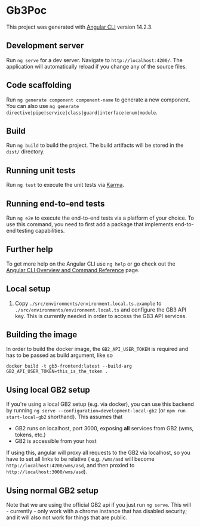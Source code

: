 # Gb3Poc

This project was generated with [Angular CLI](https://github.com/angular/angular-cli) version 14.2.3.

## Development server

Run `ng serve` for a dev server. Navigate to `http://localhost:4200/`. The application will automatically reload if you
change any of the source files.

## Code scaffolding

Run `ng generate component component-name` to generate a new component. You can also
use `ng generate directive|pipe|service|class|guard|interface|enum|module`.

## Build

Run `ng build` to build the project. The build artifacts will be stored in the `dist/` directory.

## Running unit tests

Run `ng test` to execute the unit tests via [Karma](https://karma-runner.github.io).

## Running end-to-end tests

Run `ng e2e` to execute the end-to-end tests via a platform of your choice. To use this command, you need to first add a
package that implements end-to-end testing capabilities.

## Further help

To get more help on the Angular CLI use `ng help` or go check out
the [Angular CLI Overview and Command Reference](https://angular.io/cli) page.

## Local setup

1. Copy `./src/environments/environment.local.ts.example` to `./src/environments/environment.local.ts` and configure the
   GB3 API key. This is currently needed in order to access the GB3 API services.

## Building the image

In order to build the docker image, the `GB2_API_USER_TOKEN` is required and has to be passed as build argument, like so

```
docker build -t gb3-frontend:latest --build-arg GB2_API_USER_TOKEN=this_is_the_token .
```

## Using local GB2 setup

If you're using a local GB2 setup (e.g. via docker), you can use this backend by
running `ng serve --configuration=development-local-gb2` (or `npm run start-local-gb2` shorthand). This assumes that

- GB2 runs on localhost, port 3000, exposing **all** services from GB2 (wms, tokens, etc.)
- GB2 is accessible from your host

If using this, angular will proxy all requests to the GB2 via localhost, so you have to set all links to be relative (
e.g. `/wms/asd` will become `http://localhost:4200/wms/asd`, and then proxied to `http://localhost:3000/wms/asd`).

## Using normal GB2 setup

Note that we are using the official GB2 api if you just run `ng serve`. This will - currently - only work with a chrome
instance that has disabled security; and it will also not work for things that are public.
